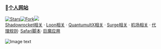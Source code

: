 ### 🔔[个人网站](https://ybnet.ga)     
[![Stars](https://img.shields.io/github/stars/deezertidal/shadowrocket-rules)](https://github.com/deezertidal/shadowrocket-rules/stargazers)[![Fork](https://img.shields.io/github/forks/deezertidal/shadowrocket-rules)](https://github.com/deezertidal/deezertidal/network/members)[![](https://img.shields.io/github/followers/deezertidal?label=follow&style=social)](https://github.com/deezertidal)  
[Shadowrocket相关](https://ybnet.ga/shadowrocket.html) · [Loon相关](https://ybnet.ga/loon.html) · [QuantumultX相关](https://ybnet.ga/quantumultx.html) · [Surge相关](https://ybnet.ga/surge.html) · [机场相关](https://ybnet.ga/airport.html) · [代理规则](https://ybnet.ga/rule.html)· [Safari脚本](https://ybnet.ga/script.html)· [巨魔应用](https://ybnet.ga/troll.html)  
<br>
![Image text](https://github.com/deezertidal/shadowrocket-rules/blob/main/IMG/shot1.png)  
